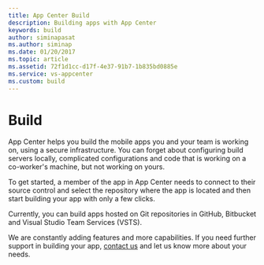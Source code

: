 ```yaml
---
title: App Center Build
description: Building apps with App Center
keywords: build
author: siminapasat
ms.author: siminap
ms.date: 01/20/2017
ms.topic: article
ms.assetid: 72f1d1cc-d17f-4e37-91b7-1b835bd0885e
ms.service: vs-appcenter
ms.custom: build
---
```


# Build

App Center helps you build the mobile apps you and your team is working on, using a secure infrastructure. You can forget about configuring build servers locally, complicated configurations and code that is working on a co-worker's machine, but not working on yours.

To get started, a member of the app in App Center needs to connect to their source control and select the repository where the app is located and then start building your app with only a few clicks.

Currently, you can build apps hosted on Git repositories in GitHub, Bitbucket and Visual Studio Team Services (VSTS).

We are constantly adding features and more capabilities. If you need further support in building your app, [contact us](https://intercom.help/appcenter/) and let us know more about your needs.
